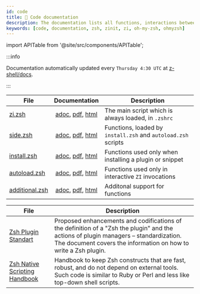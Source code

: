 ```yaml
---
id: code
title: 🔖 Code documentation
description: The documentation lists all functions, interactions between them, their comments, and features.
keywords: [code, documentation, zsh, zinit, zi, oh-my-zsh, ohmyzsh]
---
```


import APITable from '@site/src/components/APITable';

:::info

Documentation automatically updated every `Thursday 4:30 UTC` at [z-shell/docs][1].

:::

<APITable>

| File | Documentation | Description |
| --- | :-: | --- |
| [zi.zsh][2] | [adoc][3], [pdf][4], [html][5] | The main script which is always loaded, in `.zshrc` |
| [side.zsh][6] | [adoc][7], [pdf][8], [html][9] | Functions, loaded by `install.zsh` and `autoload.zsh` scripts |
| [install.zsh][10] | [adoc][11], [pdf][12], [html][13] | Functions used only when installing a plugin or snippet |
| [autoload.zsh][14] | [adoc][15], [pdf][16], [html][17] | Functions used only in interactive `ZI` invocations |
| [additional.zsh][18] | [adoc][19], [pdf][20], [html][21] | Additonal support for functions |

</APITable>
<APITable>

| File | Description |
| --- | --- |
| [Zsh Plugin Standart][22] | Proposed enhancements and codifications of the definition of a "Zsh the plugin" and the actions of plugin managers – standardization. The document covers the information on how to write a Zsh plugin. |
| [Zsh Native Scripting Handbook][23] | Handbook to keep Zsh constructs that are fast, robust, and do not depend on external tools. Such code is similar to Ruby or Perl and less like top-down shell scripts. |

</APITable>

[1]: https://github.com/z-shell/docs
[2]: https://github.com/z-shell/zi/blob/main/zi.zsh
[3]: https://github.com/z-shell/docs/blob/main/code/zsdoc/asciidoc/zi.zsh.adoc
[4]: https://github.com/z-shell/docs/blob/main/code/zsdoc/pdf/zi.zsh.pdf
[5]: https://z-shell.github.io/docs/code/html/zi.zsh.html
[6]: https://github.com/z-shell/zi/blob/main/lib/zsh/side.zsh
[7]: https://github.com/z-shell/docs/blob/main/code/zsdoc/asciidoc/side.zsh.adoc
[8]: https://github.com/z-shell/docs/blob/main/code/zsdoc/pdf/side.zsh.pdf
[9]: https://z-shell.github.io/docs/code/html/side.zsh.html
[10]: https://github.com/z-shell/zi/blob/main/lib/zsh/install.zsh
[11]: https://github.com/z-shell/docs/blob/main/code/zsdoc/asciidoc/install.zsh.adoc
[12]: https://github.com/z-shell/docs/blob/main/code/zsdoc/pdf/install.zsh.pdf
[13]: https://z-shell.github.io/docs/code/html/install.zsh.html
[14]: https://github.com/z-shell/zi/blob/main/lib/zsh/autoload.zsh
[15]: https://github.com/z-shell/docs/blob/main/code/zsdoc/asciidoc/autoload.zsh.adoc
[16]: https://github.com/z-shell/docs/blob/main/code/zsdoc/pdf/autoload.zsh.pdf
[17]: https://z-shell.github.io/docs/code/html/autoload.zsh.html
[18]: https://github.com/z-shell/zi/blob/main/lib/zsh/additional.zsh
[19]: https://github.com/z-shell/docs/blob/main/code/zsdoc/asciidoc/additional.zsh.adoc
[20]: https://github.com/z-shell/docs/blob/main/code/zsdoc/pdf/additional.zsh.pdf
[21]: https://z-shell.github.io/docs/code/html/additional.zsh.html
[22]: https://z-shell.github.io/docs/zsh/Zsh-Plugin-Standard.html
[23]: https://z-shell.github.io/docs/zsh/Zsh-Native-Scripting-Handbook.html
